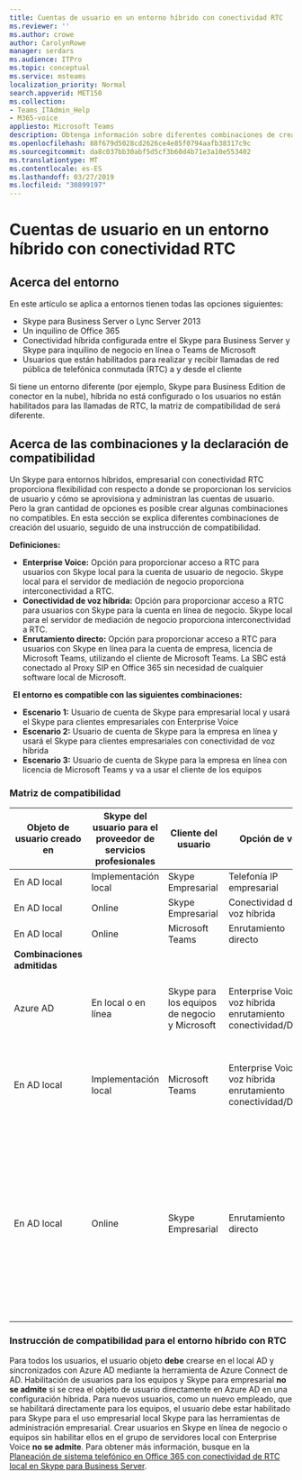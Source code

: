 ```yaml
---
title: Cuentas de usuario en un entorno híbrido con conectividad RTC
ms.reviewer: ''
ms.author: crowe
author: CarolynRowe
manager: serdars
ms.audience: ITPro
ms.topic: conceptual
ms.service: msteams
localization_priority: Normal
search.appverid: MET150
ms.collection:
- Teams_ITAdmin_Help
- M365-voice
appliesto: Microsoft Teams
description: Obtenga información sobre diferentes combinaciones de creación de usuarios y qué combinaciones son compatibles o no compatibles.
ms.openlocfilehash: 88f679d5028cd2626ce4e85f0794aafb38317c9c
ms.sourcegitcommit: da8c037bb30abf5d5cf3b60d4b71e3a10e553402
ms.translationtype: MT
ms.contentlocale: es-ES
ms.lasthandoff: 03/27/2019
ms.locfileid: "30899197"
---
```

# <a name="user-accounts-in-a-hybrid-environment-with-pstn-connectivity"></a>Cuentas de usuario en un entorno híbrido con conectividad RTC

## <a name="about-the-environment"></a>Acerca del entorno

En este artículo se aplica a entornos tienen todas las opciones siguientes: 
 
- Skype para Business Server o Lync Server 2013 
- Un inquilino de Office 365 
- Conectividad híbrida configurada entre el Skype para Business Server y Skype para inquilino de negocio en línea o Teams de Microsoft 
- Usuarios que están habilitados para realizar y recibir llamadas de red pública de telefónica conmutada (RTC) a y desde el cliente

 
Si tiene un entorno diferente (por ejemplo, Skype para Business Edition de conector en la nube), híbrida no está configurado o los usuarios no están habilitados para las llamadas de RTC, la matriz de compatibilidad de será diferente.  

## <a name="about-the-combinations-and-the-supportability-statement"></a>Acerca de las combinaciones y la declaración de compatibilidad  

Un Skype para entornos híbridos, empresarial con conectividad RTC proporciona flexibilidad con respecto a donde se proporcionan los servicios de usuario y cómo se aprovisiona y administran las cuentas de usuario. Pero la gran cantidad de opciones es posible crear algunas combinaciones no compatibles. En esta sección se explica diferentes combinaciones de creación del usuario, seguido de una instrucción de compatibilidad.


**Definiciones:**   
- **Enterprise Voice:** Opción para proporcionar acceso a RTC para usuarios con Skype local para la cuenta de usuario de negocio. Skype local para el servidor de mediación de negocio proporciona interconectividad a RTC.  
- **Conectividad de voz híbrida:** Opción para proporcionar acceso a RTC para usuarios con Skype para la cuenta en línea de negocio. Skype local para el servidor de mediación de negocio proporciona interconectividad a RTC. 
- **Enrutamiento directo:** Opción para proporcionar acceso a RTC para usuarios con Skype en línea para la cuenta de empresa, licencia de Microsoft Teams, utilizando el cliente de Microsoft Teams. La SBC está conectado al Proxy SIP en Office 365 sin necesidad de cualquier software local de Microsoft.

  
**El entorno es compatible con las siguientes combinaciones:**
- **Escenario 1:** Usuario de cuenta de Skype para empresarial local y usará el Skype para clientes empresariales con Enterprise Voice
- **Escenario 2:** Usuario de cuenta de Skype para la empresa en línea y usará el Skype para clientes empresariales con conectividad de voz híbrida
- **Escenario 3:** Usuario de cuenta de Skype para la empresa en línea con licencia de Microsoft Teams y va a usar el cliente de los equipos
 
### <a name="supportability-matrix"></a>Matriz de compatibilidad


|**Objeto de usuario creado en**  |**Skype del usuario para el proveedor de servicios profesionales**|**Cliente del usuario**|**Opción de voz**|**Compatible**|
| ------------ | --------- | --------- | --------- | -------- |
|En AD local| Implementación local |Skype Empresarial   | Telefonía IP empresarial   |Sí|
|En AD local|Online| Skype Empresarial  | Conectividad de voz híbrida   |Sí |
|En AD local|Online |Microsoft Teams |Enrutamiento directo  |Sí |
|**Combinaciones admitidas**    | |         |         |      |
|Azure AD| En local o en línea | Skype para los equipos de negocio y Microsoft|Enterprise Voice de voz híbrida enrutamiento conectividad/Direct  |No, debe crearse el objeto de usuario en AD local en primer lugar |
|En AD local  |Implementación local| Microsoft Teams| Enterprise Voice de voz híbrida enrutamiento conectividad/Direct   |No, el cliente de Microsoft Teams no es compatible con Skype local para la empresa |     
|En AD local  |Online |Skype Empresarial  | Enrutamiento directo  |No, el enrutamiento directo no es compatible con Skype para cliente de negocio y usuario debe estar habilitado para Enterprise Voice en Skype para la empresa en primer lugar  |


### <a name="supportability-statement-for-the-hybrid-environment-with-pstn"></a>Instrucción de compatibilidad para el entorno híbrido con RTC

Para todos los usuarios, el usuario objeto **debe** crearse en el local AD y sincronizados con Azure AD mediante la herramienta de Azure Connect de AD. Habilitación de usuarios para los equipos y Skype para empresarial **no se admite** si se crea el objeto de usuario directamente en Azure AD en una configuración híbrida. Para nuevos usuarios, como un nuevo empleado, que se habilitará directamente para los equipos, el usuario debe estar habilitado para Skype para el uso empresarial local Skype para las herramientas de administración empresarial. Crear usuarios en Skype en línea de negocio o equipos sin habilitar ellos en el grupo de servidores local con Enterprise Voice **no se admite**. Para obtener más información, busque en la [Planeación de sistema telefónico en Office 365 con conectividad de RTC local en Skype para Business Server](https://docs.microsoft.com/skypeforbusiness/skype-for-business-hybrid-solutions/plan-your-phone-system-cloud-pbx-solution/plan-phone-system-with-on-premises-pstn-connectivity).
